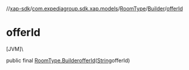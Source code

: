 //[xap-sdk](../../../../index.md)/[com.expediagroup.sdk.xap.models](../../index.md)/[RoomType](../index.md)/[Builder](index.md)/[offerId](offer-id.md)

# offerId

[JVM]\

public final [RoomType.Builder](index.md)[offerId](offer-id.md)([String](https://docs.oracle.com/javase/8/docs/api/java/lang/String.html)offerId)
